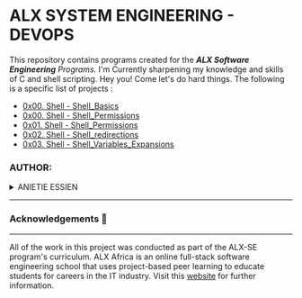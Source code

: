 
# ALX SYSTEM ENGINEERING - DEVOPS

This repository contains programs created for the _**ALX Software Engineering** Programs._ I'm Currently sharpening my knowledge and skills of C and shell scripting. Hey you! Come let's do hard things. The following is a specific list of projects :

- [0x00. Shell - Shell_Basics](https://github.com/Biggestheart/alx-system_engineering-devops/tree/master/0x00-shell_basics)
- [0x00. Shell - Shell_Permissions](https://github.com/Biggestheart/alx-system_engineering-devops/tree/master/0x00-shell_permissions)
- [0x01. Shell - Shell_Permissions](https://github.com/Biggestheart/alx-system_engineering-devops/tree/master/0x01-shell_permissions)
- [0x02. Shell - Shell_redirections](https://github.com/Biggestheart/alx-system_engineering-devops/tree/master/0x02-shell_redirections)
- [0x03. Shell - Shell_Variables_Expansions](https://github.com/Biggestheart/alx-system_engineering-devops/tree/master/0x03-shell_variables_expansions)

### AUTHOR:
<details>
    <summary>ANIETIE ESSIEN</summary>
    <ul>
        <li>
            <a href="https://github.com/Biggestheart">Github</a>
        </li>
        <li>
            <a href="https://twitter.com/AnietieLEssien">Twitter</a>
        </li>
    </ul>
</details>

---

### Acknowledgements  :pray:
___
All of the work in this project was conducted as part of the ALX-SE program's curriculum. ALX Africa is an online full-stack software engineering school that uses project-based peer learning to educate students for careers in the IT industry. Visit this <a href="https://www.alxafrica.com/software-engineering-2022">website</a> for further information.
